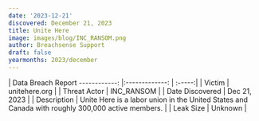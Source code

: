 ```yaml
---
date: '2023-12-21'
discovered: December 21, 2023
title: Unite Here
image: images/blog/INC_RANSOM.png
author: Breachsense Support
draft: false
yearmonths: 2023/december
---
```



| Data Breach Report
------------:     |:-------------:    | :-----:|
| Victim      | unitehere.org      | 
| Threat Actor      | INC_RANSOM      | 
| Date Discovered      | Dec 21, 2023      | 
| Description      | Unite Here is a labor union in the United States and Canada with roughly 300,000 active members.      | 
| Leak Size      | Unknown      | 

